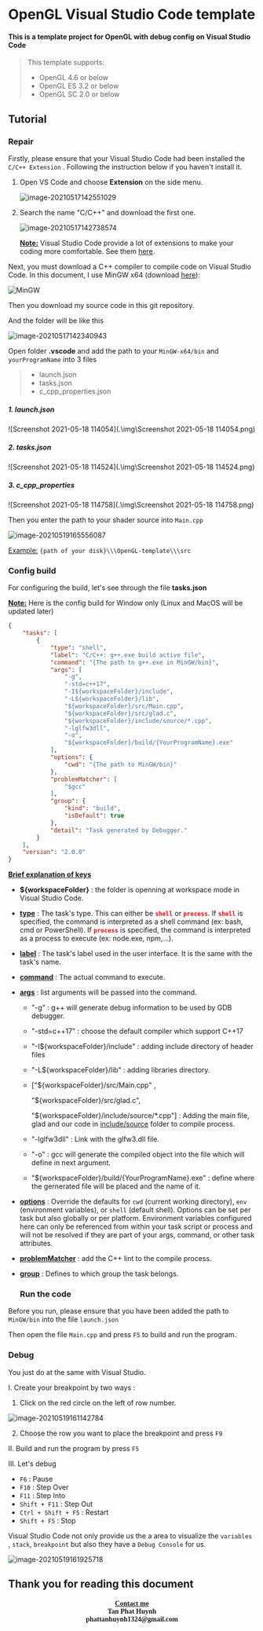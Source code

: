 # OpenGL Visual Studio Code template

#### This is a template project for OpenGL with debug config on Visual Studio Code

> This template supports:
>
> * OpenGL 4.6 or below
> * OpenGL ES 3.2 or below
> * OpenGL SC 2.0 or below

<h2><b>Tutorial</b></h2>

<h3 style="text-align:left"><b>Repair</b></h3>

Firstly, please ensure that your Visual Studio Code had been installed the `C/C++ Extension` . Following the instruction below if you haven't install it.

1. Open VS Code and choose <b>Extension</b> on the side menu.

   ![image-20210517142551029](https://user-images.githubusercontent.com/66297538/118797279-9f43fb00-b8c6-11eb-89d8-6fa0865bebc0.png)
   
2. Search the name "C/C++" and download the first one.

   ![image-20210517142738574](https://github.com/Threona-Kannard/OpenGL-template/tree/main/img/image-20210517142738574.png)

   <b><u>Note:</u></b> Visual Studio Code provide a lot of extensions to make your coding more comfortable. See them  <a href="https://blog.logrocket.com/top-10-vs-code-extensions-2021/#importcost">here</a>.

Next, you must download a C++ compiler to compile code on Visual Studio Code. In this document, I use MinGW x64 (download <a href="https://sourceforge.net/projects/mingw-w64/files/Toolchains%20targetting%20Win64/Personal%20Builds/mingw-builds/" target="_blank">here</a>):

![MinGW](.\img\MinGW.png)

Then you download my source code in this git repository.

And the folder will be like this

![image-20210517142340943](.\img\image-20210517142340943.png)

Open folder <b>.vscode</b> and add the path to your `MinGW-x64/bin`  and `yourProgramName` into 3 files

> * launch.json
> * tasks.json
> * c_cpp_properties.json

##### 1. launch.json

![Screenshot 2021-05-18 114054](.\img\Screenshot 2021-05-18 114054.png)

##### 2. tasks.json

![Screenshot 2021-05-18 114524](.\img\Screenshot 2021-05-18 114524.png)

##### 3. c_cpp_properties

![Screenshot 2021-05-18 114758](.\img\Screenshot 2021-05-18 114758.png)

Then you enter the path to your shader source into `Main.cpp`

![image-20210519165556087](.\img\image-20210519165556087.png)

<u>Example:</u> `{path of your disk}\\\OpenGL-template\\\src`

<h3 style="text-align:left"><b>Config build</b></h3>

For configuring the build, let's see through the file **tasks.json**

**<u>Note:</u>** Here is the config build for Window only (Linux and MacOS will be updated later)

```json
{
    "tasks": [
        {
            "type": "shell",
            "label": "C/C++: g++.exe build active file",
            "command": "{The path to g++.exe in MinGW/bin}",
            "args": [
                "-g",
                "-std=c++17",
                "-I${workspaceFolder}/include",
                "-L${workspaceFolder}/lib",
                "${workspaceFolder}/src/Main.cpp",
                "${workspaceFolder}/src/glad.c",
                "${workspaceFolder}/include/source/*.cpp",
                "-lglfw3dll",
                "-o",
                "${workspaceFolder}/build/{YourProgramName}.exe"
            ],
            "options": {
                "cwd": "{The path to MinGW/bin}"
            },
            "problemMatcher": [
                "$gcc"
            ],
            "group": {
                "kind": "build",
                "isDefault": true
            },
            "detail": "Task generated by Debugger."
        }
    ],
    "version": "2.0.0"
}
```

<b><u>Brief explanation of keys</u></b>

* **${workspaceFolder}** :  the folder is openning at workspace mode in Visual Studio Code.

* <u>**type**</u> : The task's type. This can either be <b style="color:red">`shell`</b> or <b style="color:red">`process`</b>. If <b style="color:red">`shell`</b> is specified, the command is interpreted as a shell command (ex: bash, cmd or PowerShell). If <b style="color:red">`process`</b> is specified, the command is interpreted as a process to execute (ex: node.exe, npm,...).

* **<u>label</u>** : The task's label used in the user interface. It is the same with the task's name.

* **<u>command</u>** : The actual command to execute.

* **<u>args</u>** : list arguments will be passed into the command.

  * "-g" : g++ will generate debug information to be used by GDB debugger.

  * "-std=c++17" : choose the default compiler which support C++17

  * "-I${workspaceFolder}/include" : adding include directory of header files

  * "-L${workspaceFolder}/lib" : adding libraries directory.

  * ["${workspaceFolder}/src/Main.cpp" ,

      "${workspaceFolder}/src/glad.c",

      "${workspaceFolder}/include/source/*.cpp"] : Adding the main file, glad and our code in <u>include/source</u> folder to compile process.

  * "-lglfw3dll" : Link with the glfw3.dll file.

  * "-o" : gcc will generate the compiled object into the file which will define in next argument.

  * "${workspaceFolder}/build/{YourProgramName}.exe" : define where the gernerated file will be placed and the name of it.

* **<u>options</u>** : Override the defaults for `cwd` (current working directory), `env` (environment variables), or `shell` (default shell). Options can be set per task but also globally or per platform. Environment variables configured here can only be referenced from within your task script or process and will not be resolved if they are part of your args, command, or other task attributes.

* **<u>problemMatcher</u>** : add the C++ lint to the compile process.

* **<u>group</u>** : Defines to which group the task belongs.

  <h3 style="text-align:left"><b>Run the code</b></h3>

Before you run, please ensure that you have been added the path to `MinGW/bin` into the file `launch.json`

Then open the file `Main.cpp` and press `F5` to build and run the program.

<h3 style="text-align:left"><b>Debug</b></h3>

You just do at the same with Visual Studio.

I. Create your breakpoint by two ways :

1. Click on the red circle on the left of row number.

![image-20210519161142784](.\img\image-20210519161142784.png)

2. Choose the row you want to place the breakpoint and press `F9` 

II. Build and run the program by press `F5`

III. Let's debug

* `F6` : Pause
* `F10` : Step Over
* `F11` : Step Into
* `Shift + F11` : Step Out
* `Ctrl + Shift + F5` : Restart
* `Shift + F5` : Stop

Visual Studio Code not only provide us the a area to visualize the `variables` , `stack`, `breakpoint` but also they have a `Debug Console` for us.

![image-20210519161925718](.\img\image-20210519161925718.png)



## Thank you for reading this document

<h4 style="text-align:center; font-family:time New Roman">
    <div><b><u>Contact me</u></b></div>
    <div>Tan Phat Huynh</div>
    <div>phattanhuynh1324@gmail.com</div></h4>
